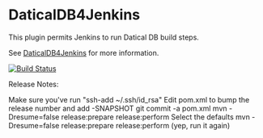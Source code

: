DaticalDB4Jenkins
=================

This plugin permits Jenkins to run Datical DB build steps.

See [DaticalDB4Jenkins](https://wiki.jenkins-ci.org/display/JENKINS/DaticalDB4Jenkins) for more information.

[![Build Status](https://buildhive.cloudbees.com/job/jenkinsci/job/datical-db-plugin/badge/icon)](https://buildhive.cloudbees.com/job/jenkinsci/job/datical-db-plugin/)



Release Notes:

Make sure you've run "ssh-add ~/.ssh/id_rsa"
Edit pom.xml to bump the release number and add -SNAPSHOT
git commit -a pom.xml
mvn -Dresume=false release:prepare release:perform
Select the defaults
mvn -Dresume=false release:prepare release:perform (yep, run it again)